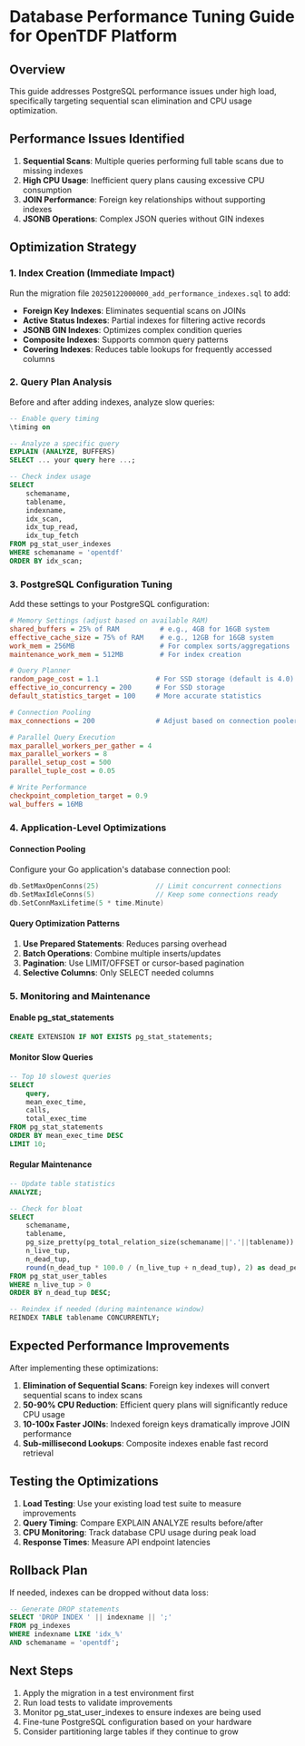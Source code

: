 # Database Performance Tuning Guide for OpenTDF Platform

## Overview

This guide addresses PostgreSQL performance issues under high load, specifically targeting sequential scan elimination and CPU usage optimization.

## Performance Issues Identified

1. **Sequential Scans**: Multiple queries performing full table scans due to missing indexes
2. **High CPU Usage**: Inefficient query plans causing excessive CPU consumption
3. **JOIN Performance**: Foreign key relationships without supporting indexes
4. **JSONB Operations**: Complex JSON queries without GIN indexes

## Optimization Strategy

### 1. Index Creation (Immediate Impact)

Run the migration file `20250122000000_add_performance_indexes.sql` to add:

- **Foreign Key Indexes**: Eliminates sequential scans on JOINs
- **Active Status Indexes**: Partial indexes for filtering active records
- **JSONB GIN Indexes**: Optimizes complex condition queries
- **Composite Indexes**: Supports common query patterns
- **Covering Indexes**: Reduces table lookups for frequently accessed columns

### 2. Query Plan Analysis

Before and after adding indexes, analyze slow queries:

```sql
-- Enable query timing
\timing on

-- Analyze a specific query
EXPLAIN (ANALYZE, BUFFERS) 
SELECT ... your query here ...;

-- Check index usage
SELECT 
    schemaname,
    tablename,
    indexname,
    idx_scan,
    idx_tup_read,
    idx_tup_fetch
FROM pg_stat_user_indexes
WHERE schemaname = 'opentdf'
ORDER BY idx_scan;
```

### 3. PostgreSQL Configuration Tuning

Add these settings to your PostgreSQL configuration:

```ini
# Memory Settings (adjust based on available RAM)
shared_buffers = 25% of RAM          # e.g., 4GB for 16GB system
effective_cache_size = 75% of RAM    # e.g., 12GB for 16GB system
work_mem = 256MB                     # For complex sorts/aggregations
maintenance_work_mem = 512MB         # For index creation

# Query Planner
random_page_cost = 1.1              # For SSD storage (default is 4.0)
effective_io_concurrency = 200      # For SSD storage
default_statistics_target = 100     # More accurate statistics

# Connection Pooling
max_connections = 200               # Adjust based on connection pooler

# Parallel Query Execution
max_parallel_workers_per_gather = 4
max_parallel_workers = 8
parallel_setup_cost = 500
parallel_tuple_cost = 0.05

# Write Performance
checkpoint_completion_target = 0.9
wal_buffers = 16MB
```

### 4. Application-Level Optimizations

#### Connection Pooling
Configure your Go application's database connection pool:

```go
db.SetMaxOpenConns(25)              // Limit concurrent connections
db.SetMaxIdleConns(5)               // Keep some connections ready
db.SetConnMaxLifetime(5 * time.Minute)
```

#### Query Optimization Patterns

1. **Use Prepared Statements**: Reduces parsing overhead
2. **Batch Operations**: Combine multiple inserts/updates
3. **Pagination**: Use LIMIT/OFFSET or cursor-based pagination
4. **Selective Columns**: Only SELECT needed columns

### 5. Monitoring and Maintenance

#### Enable pg_stat_statements
```sql
CREATE EXTENSION IF NOT EXISTS pg_stat_statements;
```

#### Monitor Slow Queries
```sql
-- Top 10 slowest queries
SELECT 
    query,
    mean_exec_time,
    calls,
    total_exec_time
FROM pg_stat_statements
ORDER BY mean_exec_time DESC
LIMIT 10;
```

#### Regular Maintenance
```sql
-- Update table statistics
ANALYZE;

-- Check for bloat
SELECT 
    schemaname,
    tablename,
    pg_size_pretty(pg_total_relation_size(schemaname||'.'||tablename)) as size,
    n_live_tup,
    n_dead_tup,
    round(n_dead_tup * 100.0 / (n_live_tup + n_dead_tup), 2) as dead_percentage
FROM pg_stat_user_tables
WHERE n_live_tup > 0
ORDER BY n_dead_tup DESC;

-- Reindex if needed (during maintenance window)
REINDEX TABLE tablename CONCURRENTLY;
```

## Expected Performance Improvements

After implementing these optimizations:

1. **Elimination of Sequential Scans**: Foreign key indexes will convert sequential scans to index scans
2. **50-90% CPU Reduction**: Efficient query plans will significantly reduce CPU usage
3. **10-100x Faster JOINs**: Indexed foreign keys dramatically improve JOIN performance
4. **Sub-millisecond Lookups**: Composite indexes enable fast record retrieval

## Testing the Optimizations

1. **Load Testing**: Use your existing load test suite to measure improvements
2. **Query Timing**: Compare EXPLAIN ANALYZE results before/after
3. **CPU Monitoring**: Track database CPU usage during peak load
4. **Response Times**: Measure API endpoint latencies

## Rollback Plan

If needed, indexes can be dropped without data loss:

```sql
-- Generate DROP statements
SELECT 'DROP INDEX ' || indexname || ';'
FROM pg_indexes
WHERE indexname LIKE 'idx_%'
AND schemaname = 'opentdf';
```

## Next Steps

1. Apply the migration in a test environment first
2. Run load tests to validate improvements
3. Monitor pg_stat_user_indexes to ensure indexes are being used
4. Fine-tune PostgreSQL configuration based on your hardware
5. Consider partitioning large tables if they continue to grow
